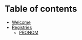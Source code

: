 # Table of contents

* [Welcome](README.md)
* [Registries](registries/README.md)
  * [PRONOM](registries/pronom.md)
